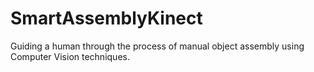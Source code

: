 # SmartAssemblyKinect

Guiding a human through the process of manual object assembly using Computer Vision techniques.
